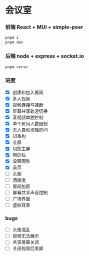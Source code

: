 # 会议室
### 前端 React + MUI + simple-peer
```bash
pnpm i
pnpm dev
```

### 后端 node + express + socket.io
```bash
pnpm serve
```
### 进度
- [x] 创建和加入房间
- [x] 多人视频
- [x] 视频连接与挂断
- [x] 屏幕共享轨道切换
- [x] 音视频单独控制
- [x] 单个房间人数限制
- [x] 无人自动清理房间
- [x] UI重构
- [x] 全屏
- [x] 切换主屏
- [x] 侧边栏
- [x] 设置昵称
- [x] 首页
- [ ] 头像
- [ ] 清晰度
- [ ] 房间加密
- [ ] 屏幕共享声音控制
- [ ] 广场界面
- [ ] 虚拟背景

### bugs
- [ ] 头像混乱
- [ ] 视频无法展示
- [ ] 共享屏幕关闭
- [ ] 关闭视频后黑屏
